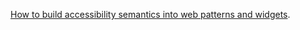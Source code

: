 [How to build accessibility semantics into web patterns and widgets](https://www.w3.org/WAI/ARIA/apg/).
